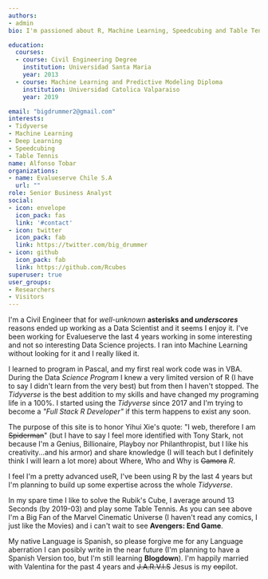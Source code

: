 ```yaml
---
authors:
- admin
bio: I'm passioned about R, Machine Learning, Speedcubing and Table Tennis.

education:
  courses:
  - course: Civil Engineering Degree
    institution: Universidad Santa Maria
    year: 2013
  - course: Machine Learning and Predictive Modeling Diploma
    institution: Universidad Catolica Valparaiso
    year: 2019

email: "bigdrummer2@gmail.com"
interests:
- Tidyverse
- Machine Learning
- Deep Learning
- Speedcubing
- Table Tennis
name: Alfonso Tobar
organizations:
- name: Evalueserve Chile S.A
  url: ""
role: Senior Business Analyst
social:
- icon: envelope
  icon_pack: fas
  link: '#contact'
- icon: twitter
  icon_pack: fab
  link: https://twitter.com/big_drummer
- icon: github
  icon_pack: fab
  link: https://github.com/Rcubes
superuser: true
user_groups:
- Researchers
- Visitors
---
```


I'm a Civil Engineer that for _well-unknown_ **asterisks and _underscores_**  reasons ended up working as a Data Scientist and it seems I enjoy it.
I've been working for Evalueserve the last 4 years working in some interesting and not so interesting Data Science projects. I ran into Machine Learning without looking for it and I really liked it. 

I learned to program in Pascal, and my first real work code was in VBA. During the Data *Science Program* I knew a very limited version of R (I have to say I didn't learn from the very best)  but from then I haven't stopped. The *Tidyverse* is the best addition to my skills and have changed my programing life in a 100%. I started using the *Tidyverse* since 2017 and I'm trying to become a *"Full Stack R Developer"* if this term happens to exist any soon.

The purpose of this site is to honor Yihui Xie's quote: "I web, therefore I am ~~Spiderman~~" (but I have to say I feel more identified with Tony Stark, not because I'm a Genius, Billionaire, Playboy nor Philanthropist, but I like his creativity...and his armor)  and share knowledge (I will teach but I definitely think I will learn a lot more) about Where, Who and Why is ~~Gamora~~ *R*. 

I feel I'm a pretty advanced useR, I've been using R by the last 4 years but I'm planning to build up some expertise across the whole *Tidyverse*.

In my spare time I like to solve the Rubik's Cube, I average around 13 Seconds (by 2019-03) and play some Table Tennis. As you can see above I'm a Big Fan of the Marvel Cinematic Universe (I haven't read any comics, I just like the Movies) and i can't wait to see **Avengers: End Game**.

My native Language is Spanish, so please forgive me for any Language aberration I can posibly write in the near future (I'm planning to have a Spanish Version too, but I'm still learning **Blogdown**). I'm happily married with Valentina for the past 4 years and ~~J.A.R.V.I.S~~ Jesus is my ~~co~~pilot.

